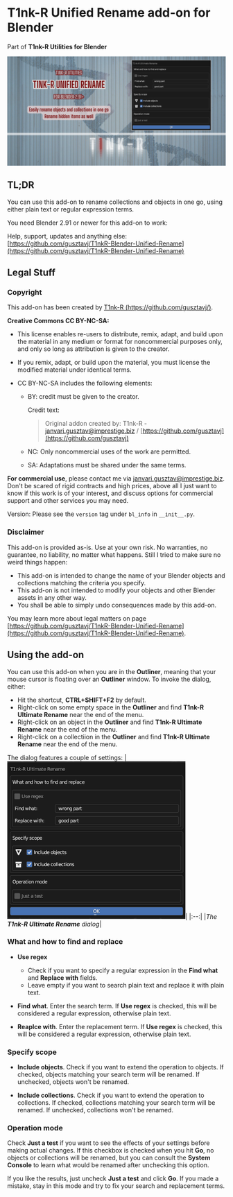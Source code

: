 # T1nk-R Unified Rename add-on for Blender

Part of **T1nk-R Utilities for Blender**

![Alt text](art/repo-card-unified-rename.png)

## TL;DR

You can use this add-on to rename collections and objects in one go, using either plain text or regular expression terms.

You need Blender 2.91 or newer for this add-on to work:

Help, support, updates and anything else: [https://github.com/gusztavj/T1nkR-Blender-Unified-Rename](https://github.com/gusztavj/T1nkR-Blender-Unified-Rename)

## Legal Stuff

### Copyright

This add-on has been created by [T1nk-R (https://github.com/gusztavj/)]((https://github.com/gusztavj/)).

**Creative Commons CC BY-NC-SA:**

* This license enables re-users to distribute, remix, adapt, and build upon the material in any medium or format for noncommercial purposes only, and only so long as attribution is given to the creator.
* If you remix, adapt, or build upon the material, you must license the modified material under identical terms.

* CC BY-NC-SA includes the following elements:

  * BY: credit must be given to the creator.

    Credit text:
    > Original addon created by: T1nk-R - [janvari.gusztav@imprestige.biz](mailto:janvari.gusztav@imprestige.biz) / [https://github.com/gusztavj](https://github.com/gusztavj)

  * NC: Only noncommercial uses of the work are permitted.
  * SA: Adaptations must be shared under the same terms.

**For commercial use**, please contact me via [janvari.gusztav@imprestige.biz](mailto:janvari.gusztav@imprestige.biz). Don't be scared of
rigid contracts and high prices, above all I just want to know if this work is of your interest, and discuss options for commercial support and other services you may need.

Version: Please see the `version` tag under `bl_info` in `__init__.py`.

### Disclaimer

This add-on is provided as-is. Use at your own risk. No warranties, no guarantee, no liability, no matter what happens. Still I tried to make sure no weird things happen:

* This add-on is intended to change the name of your Blender objects and collections matching the criteria you specify.
* This add-on is not intended to modify your objects and other Blender assets in any other way.
* You shall be able to simply undo consequences made by this add-on.

You may learn more about legal matters on page [https://github.com/gusztavj/T1nkR-Blender-Unified-Rename](https://github.com/gusztavj/T1nkR-Blender-Unified-Rename).

## Using the add-on

You can use this add-on when you are in the **Outliner**, meaning that your mouse cursor is floating over an **Outliner** window. To invoke the dialog, either:

* Hit the shortcut, **CTRL+SHIFT+F2** by default.
* Right-click on some empty space in the **Outliner** and find **T1nk-R Ultimate Rename** near the end of the menu.
* Right-click on an object in the **Outliner** and find **T1nk-R Ultimate Rename** near the end of the menu.
* Right-click on a collectiion in the **Outliner** and find **T1nk-R Ultimate Rename** near the end of the menu.

The dialog features a couple of settings:
|![Screenshot of the add-on's dialog](art/add-on-dialog.png)|
|:--:|
|_The **T1nk-R Ultimate Rename** dialog_|

### What and how to find and replace

* **Use regex**
  * Check if you want to specify a regular expression in the **Find what** and **Replace with** fields. 
  * Leave empty if you want to search plain text and replace it with plain text.

* **Find what**. Enter the search term. If **Use regex** is checked, this will be considered a regular expression, otherwise plain text.

* **Reaplce with**. Enter the replacement term. If **Use regex** is checked, this will be considered a regular expression, otherwise plain text.

### Specify scope

* **Include objects**. Check if you want to extend the operation to objects. If checked, objects matching your search term will be renamed. If unchecked, objects won't be renamed.

* **Include collections**. Check if you want to extend the operation to collections. If checked, collections matching your search term will be renamed. If unchecked, collections won't be renamed.

### Operation mode

Check **Just a test** if you want to see the effects of your settings before making actual changes. If this checkbox is checked when you hit **Go**, no objects or collections will be renamed, but you can consult the **System Console** to learn what would be renamed after unchecking this option.

If you like the results, just uncheck **Just a test** and click **Go**. If you made a mistake, stay in this mode and try to fix your search and replacement terms.